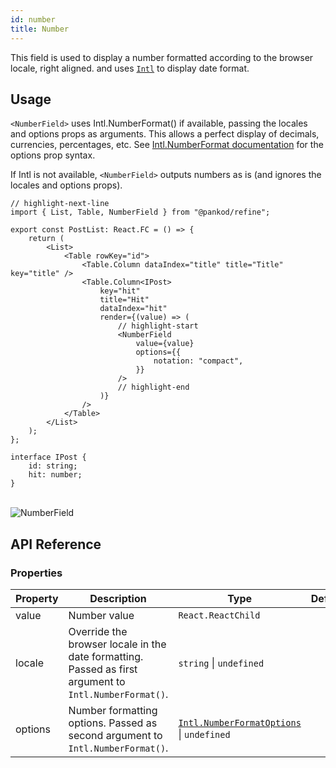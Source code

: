 ```yaml
---
id: number
title: Number
---
```



This field is used to display a number formatted according to the browser locale, right aligned. and uses [`Intl`](https://developer.mozilla.org/en-US/docs/Web/JavaScript/Reference/Global_Objects/Intl) to display date format.

## Usage

`<NumberField>` uses Intl.NumberFormat() if available, passing the locales and options props as arguments. This allows a perfect display of decimals, currencies, percentages, etc. See [Intl.NumberFormat documentation](https://developer.mozilla.org/en-US/docs/Web/JavaScript/Reference/Global_Objects/Intl/NumberFormat/NumberFormat) for the options prop syntax.

If Intl is not available, `<NumberField>` outputs numbers as is (and ignores the locales and options props).

```tsx
// highlight-next-line
import { List, Table, NumberField } from "@pankod/refine";

export const PostList: React.FC = () => {
    return (
        <List>
            <Table rowKey="id">
                <Table.Column dataIndex="title" title="Title" key="title" />
                <Table.Column<IPost>
                    key="hit"
                    title="Hit"
                    dataIndex="hit"
                    render={(value) => (
                        // highlight-start
                        <NumberField
                            value={value}
                            options={{
                                notation: "compact",
                            }}
                        />
                        // highlight-end
                    )}
                />
            </Table>
        </List>
    );
};

interface IPost {
    id: string;
    hit: number;
}
```

<br/>
<div class="img-container">
    <div class="window">
        <div class="control red"></div>
        <div class="control orange"></div>
        <div class="control green"></div>
    </div>
    <img src="https://refine.ams3.cdn.digitaloceanspaces.com/website/static/img/guides-and-concepts/fields/number/numberField.png" alt="NumberField" />
</div>

## API Reference

### Properties

| Property | Description                                                                                            | Type                                                                                                                                                         | Default |
| -------- | ------------------------------------------------------------------------------------------------------ | ------------------------------------------------------------------------------------------------------------------------------------------------------------ | ------- |
| value    | Number value                                                                                           | `React.ReactChild`                                                                                                                                           |         |
| locale   | Override the browser locale in the date formatting. Passed as first argument to `Intl.NumberFormat()`. | `string` \| `undefined`                                                                                                                                      |         |
| options  | Number formatting options. Passed as second argument to `Intl.NumberFormat()`.                         | [`Intl.NumberFormatOptions`](https://developer.mozilla.org/en-US/docs/Web/JavaScript/Reference/Global_Objects/Intl/NumberFormat/NumberFormat) \| `undefined` |         |
